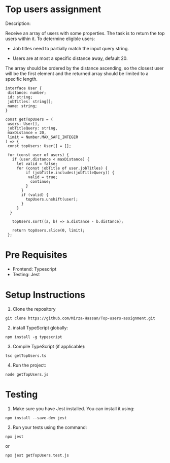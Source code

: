 # Top users assignment

Description: 

Receive an array of users with some properties. The task is to return the top users within it. To determine eligible users:

- Job titles need to partially match the input query string.

- Users are at most a specific distance away, default 20.

The array should be ordered by the distance ascending, so the closest user will be the first element and the returned array should be limited to a specific length.
```
interface User {
 distance: number;
 id: string;
 jobTitles: string[];
 name: string;
}
 
const getTopUsers = (
 users: User[],
 jobTitleQuery: string,
 maxDistance = 20,
 limit = Number.MAX_SAFE_INTEGER
) => {
 const topUsers: User[] = [];

 for (const user of users) {
   if (user.distance < maxDistance) {
     let valid = false;
     for (const jobTitle of user.jobTitles) {
         if (jobTitle.includes(jobTitleQuery)) {
          valid = true;
           continue;
         }
       }
       if (valid) {
         topUsers.unshift(user);
       }
     }
  }
 
   topUsers.sort((a, b) => a.distance - b.distance);

   return topUsers.slice(0, limit);
 };

```
# Pre Requisites

- Frontend: Typescript
- Testing: Jest

# Setup Instructions

1. Clone the repository
```
git clone https://github.com/Mirza-Hassan/Top-users-assignment.git
```
2. install TypeScript globally:
```
npm install -g typescript
```
3. Compile TypeScript (if applicable):
```
tsc getTopUsers.ts
```
4. Run the project:
```
node getTopUsers.js
```
# Testing
1. Make sure you have Jest installed. You can install it using:
```
npm install --save-dev jest
```
2. Run your tests using the command:
```
npx jest
```
or 
```
npx jest getTopUsers.test.js
```

